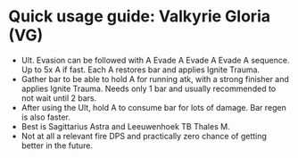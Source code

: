 # Quick usage guide: Valkyrie Gloria (VG)

- Ult. Evasion can be followed with A Evade A Evade A Evade A sequence. Up to 5x A if fast. Each A restores bar and applies Ignite Trauma.
- Gather bar to be able to hold A for running atk, with a strong finisher and applies Ignite Trauma. Needs only 1 bar and usually recommended to not wait until 2 bars.
- After using the Ult, hold A to consume bar for lots of damage. Bar regen is also faster.
- Best is Sagittarius Astra and Leeuwenhoek TB Thales M.
- Not at all a relevant fire DPS and practically zero chance of getting better in the future.